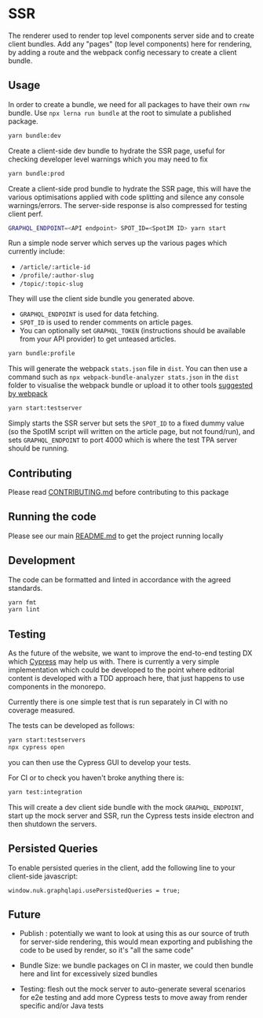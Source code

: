 # SSR

The renderer used to render top level components server side and to create client
bundles. Add any "pages" (top level components) here for rendering, by adding a
route and the webpack config necessary to create a client bundle.

## Usage

In order to create a bundle, we need for all packages to have their own `rnw` bundle.
Use `npx lerna run bundle` at the root to simulate a published package.

```bash
yarn bundle:dev
```

Create a client-side dev bundle to hydrate the SSR page, useful for checking
developer level warnings which you may need to fix

```bash
yarn bundle:prod
```

Create a client-side prod bundle to hydrate the SSR page, this will have the
various optimisations applied with code splitting and silence any console
warnings/errors. The server-side response is also compressed for testing client
perf.

```bash
GRAPHQL_ENDPOINT=<API endpoint> SPOT_ID=<SpotIM ID> yarn start
```

Run a simple node server which serves up the various pages which currently
include:

- `/article/:article-id`
- `/profile/:author-slug`
- `/topic/:topic-slug`

They will use the client side bundle you generated above.

- `GRAPHQL_ENDPOINT` is used for data fetching.
- `SPOT_ID` is used to render comments on article pages.
- You can optionally set `GRAPHQL_TOKEN` (instructions should be available from your
  API provider) to get unteased articles.

```bash
yarn bundle:profile
```

This will generate the webpack `stats.json` file in `dist`. You can then use a
command such as `npx webpack-bundle-analyzer stats.json` in the `dist` folder to
visualise the webpack bundle or upload it to other tools
[suggested by webpack](https://webpack.js.org/guides/code-splitting/#bundle-analysis)

```bash
yarn start:testserver
```

Simply starts the SSR server but sets the `SPOT_ID` to a fixed dummy value (so
the SpotIM script will written on the article page, but not found/run), and sets
`GRAPHQL_ENDPOINT` to port 4000 which is where the test TPA server should be running.

## Contributing

Please read [CONTRIBUTING.md](./CONTRIBUTING.md) before contributing to this
package

## Running the code

Please see our main [README.md](../README.md) to get the project running locally

## Development

The code can be formatted and linted in accordance with the agreed standards.

```bash
yarn fmt
yarn lint
```

## Testing

As the future of the website, we want to improve the end-to-end testing DX which
[Cypress](https://www.cypress.io/) may help us with. There is currently a very
simple implementation which could be developed to the point where editorial content
is developed with a TDD approach here, that just happens to use components in the monorepo.

Currently there is one simple test that is run separately in CI with no coverage measured.

The tests can be developed as follows:

```bash
yarn start:testservers
npx cypress open
```

you can then use the Cypress GUI to develop your tests.

For CI or to check you haven't broke anything there is:

```bash
yarn test:integration
```

This will create a dev client side bundle with the mock `GRAPHQL_ENDPOINT`,
start up the mock server and SSR, run the Cypress tests inside electron and
then shutdown the servers.

## Persisted Queries

To enable persisted queries in the client, add the following line to your client-side javascript:

```
window.nuk.graphqlapi.usePersistedQueries = true;
```

## Future

- Publish : potentially we want to look at using this as our source of truth for
  server-side rendering, this would mean exporting and publishing the code to be
  used by render, so it's "all the same code"

- Bundle Size: we bundle packages on CI in master, we could then bundle here and
  lint for excessively sized bundles

- Testing: flesh out the mock server to auto-generate several scenarios for e2e
  testing and add more Cypress tests to move away from render specific and/or
  Java tests
